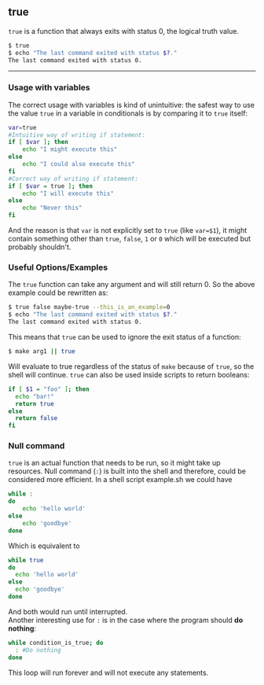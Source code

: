 true
-----
`true` is a function that always exits with status 0, the logical truth value.

~~~ bash
$ true
$ echo "The last command exited with status $?."
The last command exited with status 0.
~~~

---
### Usage with variables
The correct usage with variables is kind of unintuitive: the safest way to use the value `true` in a variable in conditionals is by comparing it to `true` itself:
~~~ bash
var=true
#Intuitive way of writing if statement:
if [ $var ]; then
	echo "I might execute this"
else
	echo "I could also execute this"
fi
#Correct way of writing if statement:
if [ $var = true ]; then
	echo "I will execute this"
else
	echo "Never this"
fi
~~~
And the reason is that `var` is not explicitly set to `true` (like `var=$1`), it might contain something other than `true`, `false`, `1` or `0` which will be executed but probably shouldn't.
### Useful Options/Examples
The `true` function can take any argument and will still return 0. So the above example could be rewritten as: <br>
~~~ bash
$ true false maybe-true --this_is_an_example=0
$ echo "The last command exited with status $?."
The last command exited with status 0.
~~~
This means that `true` can be used to ignore the exit status of a function: <br>
~~~ bash
$ make arg1 || true
~~~
Will evaluate to true regardless of the status of `make` because of `true`, so the shell will continue.
`true` can also be used inside scripts to return booleans:
~~~ bash
if [ $1 = "foo" ]; then
  echo "bar!"
  return true
else
  return false
fi
~~~
### Null command
`true` is an actual function that needs to be run, so it might take up resources. Null command (`:`) is built into the shell and therefore, could be considered more efficient.
In a shell script example.sh we could have
~~~~ bash
while :
do
	echo 'hello world'
else
	echo 'goodbye'
done
~~~~
Which is equivalent to
~~~ bash
while true
do
  echo 'hello world'
else
  echo 'goodbye'
done
~~~
And both would run until interrupted.  
Another interesting use for `:` is in the case where the program should **do nothing**:
~~~ bash
while condition_is_true; do
  : #Do nothing
done
~~~
This loop will run forever and will not execute any statements.
